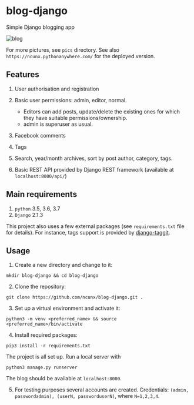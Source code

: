 # blog-django
Simple Django blogging app

 ![blog](https://github.com/ncunx/blog-django/blob/master/pics/main.png)

For more pictures, see `pics` directory. See also `https://ncunx.pythonanywhere.com/` for the deployed version.

Features
--------

1. User authorisation and registration
2. Basic user permissions: admin, editor, normal.

	[//]: # "- Normal users can view posts and comment (after logging in)."
	- Editors can add posts, update/delete the existing ones for which they have suitable
	  permissions/ownership.
	- admin is superuser as usual.
3. Facebook comments
4. Tags
5. Search, year/month archives, sort by post author, category, tags.
6. Basic REST API provided by Django REST framework (available at `localhost:8000/api/`) 

Main requirements
------------

1. `python` 3.5, 3.6, 3.7
2. `Django` 2.1.3

This project also uses a few external packages (see `requirements.txt` file for details). 
For instance, tags support is provided by [django-taggit](https://github.com/alex/django-taggit).


Usage
-----

1. Create a new directory and change to it:

`mkdir blog-django && cd blog-django`

2. Clone the repository:

`git clone https://github.com/ncunx/blog-django.git .`

3. Set up a virtual environment and activate it:

`python3 -m venv <preferred_name> && source <preferred_name>/bin/activate`

4. Install required packages:

`pip3 install -r requirements.txt`

The project is all set up. Run a local server with

`python3 manage.py runserver`

The blog should be available at `localhost:8000`.

5. For testing purposes several accounts are created. Credentials: `(admin, passwordadmin), (userN, passworduserN)`, where `N=1,2,3,4`.